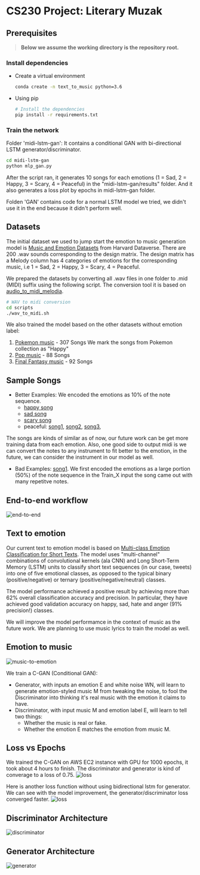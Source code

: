 # CS230 Project: Literary Muzak

## Prerequisites

> __Below we assume the working directory is the repository root.__

### Install dependencies

- Create a virtual environment

  ```sh
  conda create -n text_to_music python=3.6
  ```

- Using pip

  ```sh
  # Install the dependencies
  pip install -r requirements.txt
  ```
  
### Train the network
Folder 'midi-lstm-gan': It contains a conditional GAN with bi-directional LSTM generator/discriminator.

  ```sh
  cd midi-lstm-gan
  python mlp_gan.py
  ```
  After the script ran, it generates 10 songs for each emotions (1 = Sad, 2 = Happy, 3 = Scary, 4 = Peaceful) in the "midi-lstm-gan/results" folder. And it also generates a loss plot by epochs in midi-lstm-gan folder.
  
Folden 'GAN' contains code for a normal LSTM model we tried, we didn't use it in the end because it didn't perform well.


## Datasets

The initial dataset we used to jump start the emotion to music generation model is [Music and Emotion Datasets](https://doi.org/10.7910/DVN/IFOBRN) from Harvard Dataverse. There are 200 .wav sounds corresponding to the design matrix. The design matrix has a Melody column has 4 categories of emotions for the corresponding music, i.e 1 = Sad, 2 = Happy, 3 = Scary, 4 = Peaceful.

We prepared the datasets by converting all .wav files in one folder to .mid (MIDI) suffix using the following script. The conversion tool it is based on [audio_to_midi_melodia](https://github.com/justinsalamon/audio_to_midi_melodia).  

  ```sh
  # WAV to midi conversion
  cd scripts
  ./wav_to_midi.sh
  ```
  
We also trained the model based on the other datasets without emotion label:
1) [Pokemon music](https://github.com/corynguyen19/midi-lstm-gan/tree/master/Pokemon%20MIDIs) - 307 Songs
   We mark the songs from Pokemon collection as "Happy" 
2) [Pop music](https://github.com/burliEnterprises/tensorflow-music-generator/tree/master/Pop_Music_Midi) - 88 Songs
3) [Final Fantasy music](https://github.com/Skuldur/Classical-Piano-Composer/tree/master/midi_songs) - 92 Songs
 
## Sample Songs

* Better Examples:
  We encoded the emotions as 10% of the note sequence. 
  * [happy song](https://onlinesequencer.net/1302166)
  * [sad song](https://onlinesequencer.net/1302165)
  * [scary song](https://onlinesequencer.net/1302163)
  * peaceful: [song1](https://onlinesequencer.net/1302968),  [song2](https://onlinesequencer.net/1302969), [song3](https://onlinesequencer.net/1302167),
 
The songs are kinds of similar as of now, our future work can be get more training data from each emotion.
Also, one good side to output midi is we can convert the notes to any instrument to fit better to the emotion, in the future, we can consider the instrument in our model as well.

* Bad Examples: [song1](https://onlinesequencer.net/1302194). 
  We first encoded the emotions as a large portion (50%) of the note sequence in the Train_X input the song came out with many repetitve notes.

## End-to-end workflow

![end-to-end](./graphs/end_to_end_model.png)

## Text to emotion

Our current text to emotion model is based on [Multi-class Emotion Classification for Short Texts](https://github.com/tlkh/text-emotion-classification). The model uses "multi-channel" combinations of convolutional kernels (ala CNN) and Long Short-Term Memory (LSTM) units to classify short text sequences (in our case, tweets) into one of five emotional classes, as opposed to the typical binary (positive/negative) or ternary (positive/negative/neutral) classes. 

The model performance achieved a positive result by achieving more than 62% overall classification accuracy and precision. In particular, they have achieved good validation accuracy on happy, sad, hate and anger (91% precision!) classes.

We will improve the model performamce in the context of music as the future work. We are planning to use music lyrics to train the model as well.

## Emotion to music 

![music-to-emotion](./graphs/emotion_to_music.svg)

We train a C-GAN (Conditional GAN):
- Generator, with inputs an emotion E and white noise WN, will learn to generate emotion-styled music M from tweaking the noise, to fool the Discriminator into thinking it's real music with the emotion it claims to have.
- Discriminator, with input music M and emotion label E, will learn to tell two things:
  - Whether the music is real or fake.
  - Whether the emotion E matches the emotion from music M.
  
## Loss vs Epochs
We trained the C-GAN on AWS EC2 instance with GPU for 1000 epochs, it took about 4 hours to finish. The discriminator and generator is kind of converage to a loss of 0.75.
![loss](./midi-lstm-gan/GAN_Loss_per_Epoch_final.png)

Here is another loss function without using bidirectional lstm for generator. We can see with the model improvement, the generator/discriminator loss converged faster.
![loss](./midi-lstm-gan/GAN_Loss_per_Epoch_final_1000_epochs.png)

## Discriminator Architecture
![discriminator](./midi-lstm-gan/discriminator_plot.png)

## Generator Architecture
![generator](./midi-lstm-gan/generator_plot.png)


